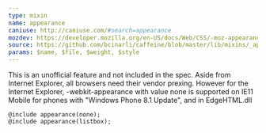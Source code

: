 ```yaml
---
type: mixin
name: appearance
caniuse: http://caniuse.com/#search=appearance
mozdev: https://developer.mozilla.org/en-US/docs/Web/CSS/-moz-appearance
source: https://github.com/bcinarli/caffeine/blob/master/lib/mixins/_appearance.scss#L21
params: $name, $file, $weight, $style
---
```

This is an unofficial feature and not included in the spec. Aside from Internet Explorer, all browsers need their vendor prexing. However for the Internet Explorer, -webkit-appearance with value none is supported on IE11 Mobile for phones with "Windows Phone 8.1 Update", and in EdgeHTML.dll

``` {.language-scss}
@include appearance(none);
@include appearance(listbox);
```
